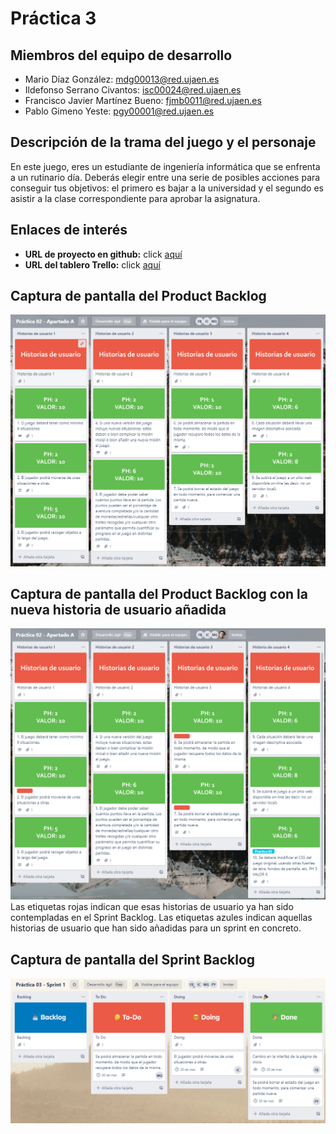 # Práctica 3
## Miembros del equipo de desarrollo
- Mario Díaz González: [mdg00013@red.ujaen.es](mailto:msg00013@red.ujaen.es)
- Ildefonso Serrano Civantos: [isc00024@red.ujaen.es](mailto:isc00024@red.ujaen.es)
- Francisco Javier Martínez Bueno: [fjmb0011@red.ujaen.es](mailto:fjmb0011@red.ujaen.es)
- Pablo Gimeno Yeste: [pgy00001@red.ujaen.es](mailto:pgy00001@red.ujaen.es)

##  Descripción de la trama del juego y el personaje
En este juego, eres un estudiante de ingeniería informática que se enfrenta a un rutinario día. Deberás elegir entre una serie de posibles acciones para conseguir tus objetivos: el primero es bajar a la universidad y el segundo es asistir a la clase correspondiente para aprobar la asignatura.

## Enlaces de interés
- **URL de proyecto en github:** click [aquí](https://github.com/desarrollo-agil-maj/practica02)
- **URL del tablero Trello:** click [aquí](https://trello.com/invite/b/QrlUc0qJ/697761a064e4ee6b5734bc0b47969e9c/pr%C3%A1ctica-02-apartado-a)

## Captura de pantalla del Product Backlog
![](imagenes/trello.png)

## Captura de pantalla del Product Backlog con la nueva historia de usuario añadida
![](imagenes/trellov2.png)
Las etiquetas rojas indican que esas historias de usuario ya han sido contempladas en el Sprint Backlog.
Las etiquetas azules indican aquellas historias de usuario que han sido añadidas para un sprint en concreto.


## Captura de pantalla del Sprint Backlog
![](imagenes/trellov3.png)